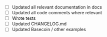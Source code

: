 <!-- Thanks for filing a PR! Before hitting the button, please check the following items.-->

* [ ] Updated all relevant documentation in docs
* [ ] Updated all code comments where relevant
* [ ] Wrote tests
* [ ] Updated CHANGELOG.md
* [ ] Updated Basecoin / other examples
